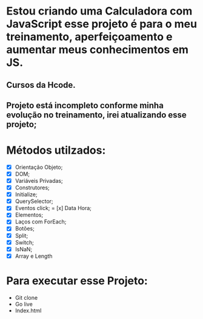 
# Estou criando uma Calculadora com JavaScript esse projeto é para  o meu treinamento, aperfeiçoamento e aumentar meus conhecimentos em JS.

## Cursos da Hcode.

## Projeto está incompleto conforme minha evolução no treinamento, irei atualizando esse projeto;

# Métodos utilzados:

- [x] Orientação Objeto;
- [x] DOM;
- [x] Variáveis Privadas;
- [x] Construtores;
- [x] Initialize;
- [x] QuerySelector;
- [x] Eventos click;
= [x] Data Hora;
- [x] Elementos;
- [x] Laços com ForEach;
- [x] Botões;
- [x] Split;
- [x] Switch;
- [x] IsNaN;
- [x] Array e Length

# Para executar esse Projeto:

- Git clone
- Go live
- Index.html
